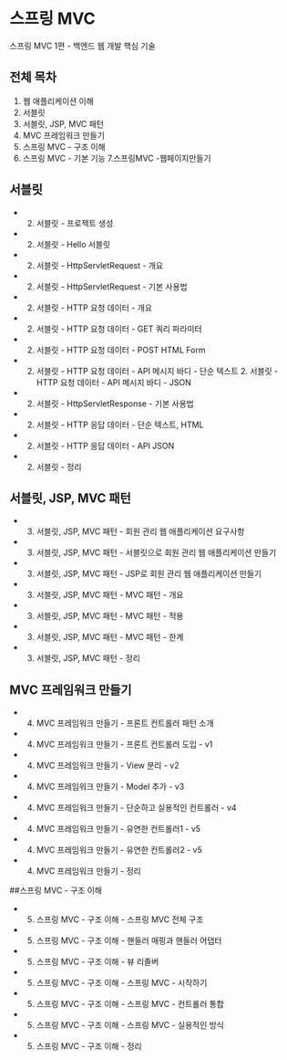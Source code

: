 # 스프링 MVC

스프링 MVC 1편 - 백엔드 웹 개발 핵심 기술

## 전체 목차

1. 웹 애플리케이션 이해
2. 서블릿
3. 서블릿, JSP, MVC 패턴
4. MVC 프레임워크 만들기
5. 스프링 MVC - 구조 이해
6. 스프링 MVC - 기본 기능 7.스프링MVC -웹페이지만들기

## 서블릿
- 2. 서블릿 - 프로젝트 생성
- 2. 서블릿 - Hello 서블릿
- 2. 서블릿 - HttpServletRequest - 개요
- 2. 서블릿 - HttpServletRequest - 기본 사용법
- 2. 서블릿 - HTTP 요청 데이터 - 개요
- 2. 서블릿 - HTTP 요청 데이터 - GET 쿼리 파라미터
- 2. 서블릿 - HTTP 요청 데이터 - POST HTML Form
- 2. 서블릿 - HTTP 요청 데이터 - API 메시지 바디 - 단순 텍스트 2. 서블릿 - HTTP 요청 데이터 - API 메시지 바디 - JSON
- 2. 서블릿 - HttpServletResponse - 기본 사용법
- 2. 서블릿 - HTTP 응답 데이터 - 단순 텍스트, HTML
- 2. 서블릿 - HTTP 응답 데이터 - API JSON
- 2. 서블릿 - 정리

## 서블릿, JSP, MVC 패턴
- 3. 서블릿, JSP, MVC 패턴 - 회원 관리 웹 애플리케이션 요구사항
- 3. 서블릿, JSP, MVC 패턴 - 서블릿으로 회원 관리 웹 애플리케이션 만들기
- 3. 서블릿, JSP, MVC 패턴 - JSP로 회원 관리 웹 애플리케이션 만들기
- 3. 서블릿, JSP, MVC 패턴 - MVC 패턴 - 개요
- 3. 서블릿, JSP, MVC 패턴 - MVC 패턴 - 적용     
- 3. 서블릿, JSP, MVC 패턴 - MVC 패턴 - 한계 
- 3. 서블릿, JSP, MVC 패턴 - 정리

## MVC 프레임워크 만들기
- 4. MVC 프레임워크 만들기 - 프론트 컨트롤러 패턴 소개
- 4. MVC 프레임워크 만들기 - 프론트 컨트롤러 도입 - v1 
- 4. MVC 프레임워크 만들기 - View 분리 - v2
- 4. MVC 프레임워크 만들기 - Model 추가 - v3
- 4. MVC 프레임워크 만들기 - 단순하고 실용적인 컨트롤러 - v4 
- 4. MVC 프레임워크 만들기 - 유연한 컨트롤러1 - v5
- 4. MVC 프레임워크 만들기 - 유연한 컨트롤러2 - v5
- 4. MVC 프레임워크 만들기 - 정리

##스프링 MVC - 구조 이해
- 5. 스프링 MVC - 구조 이해 - 스프링 MVC 전체 구조
- 5. 스프링 MVC - 구조 이해 - 핸들러 매핑과 핸들러 어댑터 
- 5. 스프링 MVC - 구조 이해 - 뷰 리졸버
- 5. 스프링 MVC - 구조 이해 - 스프링 MVC - 시작하기
- 5. 스프링 MVC - 구조 이해 - 스프링 MVC - 컨트롤러 통합 
- 5. 스프링 MVC - 구조 이해 - 스프링 MVC - 실용적인 방식 
- 5. 스프링 MVC - 구조 이해 - 정리
